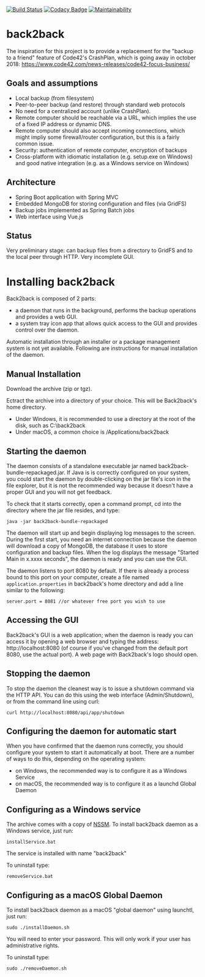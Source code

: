 [![Build Status](https://travis-ci.org/ogerardin/back2back.svg?branch=master)](https://travis-ci.org/ogerardin/back2back)
[![Codacy Badge](https://api.codacy.com/project/badge/Grade/b2e743252e2348efb0c159eddbddf6a3)](https://www.codacy.com/app/ogerardin/back2back)
[![Maintainability](https://api.codeclimate.com/v1/badges/67e8d5748c5eb127f032/maintainability)](https://codeclimate.com/github/ogerardin/back2back/maintainability)

back2back
=========

The inspiration for this project is to provide a replacement for the "backup to a friend" feature of Code42's CrashPlan,
which is going away in october 2018: https://www.code42.com/news-releases/code42-focus-business/


Goals and assumptions
-----
- Local backup (from filesystem)
- Peer-to-peer backup (and restore) through standard web protocols
- No need for a centralized account (unlike CrashPlan). 
- Remote computer should be reachable via a URL, which implies the use of a fixed IP address or dynamic DNS. 
- Remote computer should also accept incoming connections, which might impliy some firewall/router configuration, 
but this is a fairly common issue.  
- Security: authentication of remote computer, encryption of backups 
- Cross-platform with idiomatic installation (e.g. setup.exe on Windows) and good native integration (e.g. as a Windows 
service on Windows)


Architecture
------------
- Spring Boot application with Spring MVC
- Embedded MongoDB for storing configuration and files (via GridFS)
- Backup jobs implemented as Spring Batch jobs
- Web interface using Vue.js


Status
------
Very preliminary stage: can backup files from a directory to GridFS and to the local peer through HTTP. Very 
incomplete GUI.  

Installing back2back
====================
Back2back is composed of 2 parts:
* a daemon that runs in the background, performs the backup operations and provides a web GUI.
* a system tray icon app that allows quick access to the GUI and provides control over the daemon.

Automatic installation through an installer or a package management system is not yet available. Following are 
instructions for manual installation of the daemon.

Manual Installation
-------------------
Download the archive (zip or tgz).

Ectract the archive into a directory of your choice. This will be Back2back's home directory.
* Under Windows, it is recommended to use a directory at the root of the disk, such as C:\back2back
* Under macOS, a common choice is /Applications/back2back

Starting the daemon
-------------------
The daemon consists of a standalone executable jar named back2back-bundle-repackaged.jar. If Java is is correctly 
configured on your system, you could start the daemon by double-clicking on the jar file's icon in the file explorer, but 
it is not the recommended way because it doesn't have a proper GUI and you will not get feedback.

To check that it starts correctly, open a command prompt, cd into the directory where the jar file resides, and type:

    java -jar back2back-bundle-repackaged

The daemon will start up and begin displaying log messages to the screen.
During the first start, you need an internet connection because the daemon will download a copy of MongoDB, the database
it uses to store configuration and backup files.
When the log displays the message "Started Main in x.xxxx seconds", the daemon is ready and you can use the GUI.

The daemon listens to port 8080 by default. If there is already a process bound to this port on your computer, create
a file named `application.properties` in back2back's home directory and add a line similar to the following:

    server.port = 8081 //or whatever free port you wish to use

Accessing the GUI
-----------------
Back2back's GUI is a web application; when the daemon is ready you can access it by opening a web browser and typing
the address: http://localhost:8080 (of course if you've changed from the default port 8080, use the actual port).
A web page with Back2back's logo should open.


Stopping the daemon
-------------------
To stop the daemon the cleanest way is to issue a shutdown command via the HTTP API. You can do this using
the web interface (Admin/Shutdown), or from the command line using curl:

    curl http://localhost:8080/api/app/shutdown

Configuring the daemon for automatic start
------------------------------------------
When you have confirmed that the daemon runs correctly, you should configure your system to start it automatically at
boot. There are a number of ways to do this, depending on the operating system:
* on Windows, the recommended way is to configure it as a Windows Service
* on macOS, the recommended way is to configure it as a launchd Global Daemon

Configuring as a Windows service
--------------------------------
The archive comes with a copy of [NSSM](http://nssm.cc).
To install back2back daemon as a Windows service, just run:

    installService.bat

The service is installed with name "back2back"

To uninstall type:

    removeService.bat


Configuring as a macOS Global Daemon
------------------------------------
To install back2back daemon as a macOS "global daemon" using launchtl, just run:

    sudo ./installDaemon.sh

You will need to enter your password. This will only work if your user has administrative rights.

To uninstall type:

    sudo ./removeDaemon.sh








